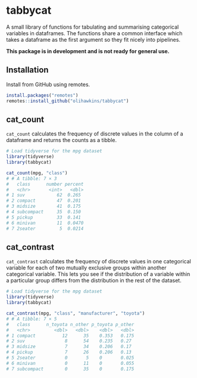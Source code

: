 # tabbycat

A small library of functions for tabulating and summarising categorical variables in dataframes. The functions share a common interface which takes a dataframe as the first argument so they fit nicely into pipelines.

**This package is in development and is not ready for general use.**

## Installation

Install from GitHub using remotes.

``` r
install.packages("remotes")
remotes::install_github("olihawkins/tabbycat")
```

## cat_count

`cat_count` calculates the frequency of discrete values in the column of a dataframe and returns the counts as a tibble.

``` r
# Load tidyverse for the mpg dataset
library(tidyverse) 
library(tabbycat)

cat_count(mpg, "class")
# # A tibble: 7 × 3
#   class      number percent
#   <chr>       <int>   <dbl>
# 1 suv            62  0.265 
# 2 compact        47  0.201 
# 3 midsize        41  0.175 
# 4 subcompact     35  0.150 
# 5 pickup         33  0.141 
# 6 minivan        11  0.0470
# 7 2seater         5  0.0214
```

## cat_contrast

`cat_contrast` calculates the frequency of discrete values in one categorical variable for each of two mutually exclusive groups within another categorical variable. This lets you see if the distribution of a variable within a particular group differs from the distribution in the rest of the dataset.

``` r
# Load tidyverse for the mpg dataset
library(tidyverse)
library(tabbycat)

cat_contrast(mpg, "class", "manufacturer", "toyota")
# # A tibble: 7 × 5
#   class      n_toyota n_other p_toyota p_other
#   <chr>         <dbl>   <dbl>    <dbl>   <dbl>
# 1 compact          12      35    0.353   0.175
# 2 suv               8      54    0.235   0.27 
# 3 midsize           7      34    0.206   0.17 
# 4 pickup            7      26    0.206   0.13 
# 5 2seater           0       5    0       0.025
# 6 minivan           0      11    0       0.055
# 7 subcompact        0      35    0       0.175
```



